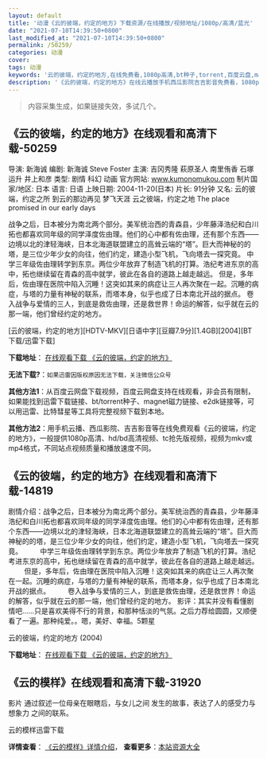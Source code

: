 ```yaml
---
layout: default
title: '动漫《云的彼端，约定的地方》下载资源/在线播放/视频地址/1080p/高清/蓝光'
date: "2021-07-10T14:39:50+0800"
last_modified_at: "2021-07-10T14:39:50+0800"
permalink: /50259/
categories: 动漫
cover:
tags: 动漫
keywords: '云的彼端，约定的地方,在线免费看,1080p高清,bt种子,torrent,百度云盘,magnet,磁力链,迅雷下载资源'
description: '《云的彼端，约定的地方》在线云播放手机西瓜影院吉吉影音免费看，1080p高清bd/hd未删减完整版和tc抢先枪版，mkv/mp4格式，附带bt/torrent种子、magnet/磁力链、百度云盘、网盘资源迅雷下载链接'
---
```


>内容采集生成，如果链接失效，多试几个。


## 《云的彼端，约定的地方》在线观看和高清下载-50259

导演: 新海诚 编剧: 新海诚 Steve Foster 主演: 吉冈秀隆 萩原圣人 南里侑香 石塚运升 井上和彦 类型: 剧情 科幻 动画 官方网站: www.kumonomukou.com 制片国家/地区: 日本 语言: 日语 上映日期: 2004-11-20(日本) 片长: 91分钟 又名: 云的彼端，约定之所 到云的那边再见 梦飞天涯 云之彼端，约定之地 The place promised in our early days

战争之后，日本被分为南北两个部分。美军统治西的青森县，少年藤泽浩纪和白川拓也都喜欢同年级的同学泽度佐由理。他们的心中都有佐由理，还有那个东西——边境以北的津轻海峡，日本北海道联盟建立的高耸云端的“塔”。巨大而神秘的的塔，是三位少年少女的向往，他们约定，建造小型飞机，飞向塔去一探究竟。 中学三年级佐由理转学到东京。两位少年放弃了制造飞机的打算。浩纪考进东京的高中，拓也继续留在青森的高中就学，彼此在各自的道路上越走越远。 但是，多年后，佐由理在医院中陷入沉睡！这突如其来的病症让三人再次聚在一起。沉睡的病症，与塔的力量有神秘的联系，而塔本身，似乎也成了日本南北开战的据点。 卷入战争与爱情的三人，到底是救佐由理，还是救世界！命运的解答，似乎就在云的那一端，他们曾经约定的地方。


[云的彼端，约定的地方][HDTV-MKV][日语中字][豆瓣7.9分][1.4GB][2004][BT下载/迅雷下载]

**下载地址**： [在线观看下载 《云的彼端，约定的地方》](https://www.btdx8.com/torrent/the_place_promised_in_our_early_days_2004.html) 


**无法下载?**：`如果迅雷因版权原因无法下载，关注微信公众号 `

**其他方法1**：从百度云网盘下载视频，百度云网盘支持在线观看，非会员有限制，如果能找到迅雷下载链接、bt/torrent种子、magnet磁力链接、e2dk链接等，可以用迅雷、比特彗星等工具将完整视频下载到本地。

**其他方法2**：用手机云播、西瓜影院、吉吉影音等在线免费观看《云的彼端，约定的地方》，一般提供1080p高清、hd/bd高清视频、tc抢先版视频，视频为mkv或mp4格式，不同站点视频质量和播放速度不同。


## 《云的彼端，约定的地方》在线观看和高清下载-14819

剧情介绍：战争之后，日本被分为南北两个部分。美军统治西的青森县，少年藤泽浩纪和白川拓也都喜欢同年级的同学泽度佐由理。他们的心中都有佐由理，还有那个东西——边境以北的津轻海峡，日本北海道联盟建立的高耸云端的“塔”。巨大而神秘的的塔，是三位少年少女的向往，他们约定，建造小型飞机，飞向塔去一探究竟。  　　中学三年级佐由理转学到东京。两位少年放弃了制造飞机的打算。浩纪考进东京的高中，拓也继续留在青森的高中就学，彼此在各自的道路上越走越远。  　　但是，多年后，佐由理在医院中陷入沉睡！这突如其来的病症让三人再次聚在一起。沉睡的病症，与塔的力量有神秘的联系，而塔本身，似乎也成了日本南北开战的据点。  　　卷入战争与爱情的三人，到底是救佐由理，还是救世界！命运的解答，似乎就在云的那一端，他们曾经约定的地方。 影评：其实并没有看懂剧情吧……只是喜欢美得不行的背景，和那种恬淡的气氛。之后力荐给圆圆，又顺便看了一遍。那种纯爱。。嗯，美好、幸福。5颗星


云的彼端，约定的地方 (2004)

**下载地址**： [在线观看下载 《云的彼端，约定的地方》](https://www.btbtdy.me/btdy/dy5010.html) 


## 《云的模样》在线观看和高清下载-31920

影片 通过叙述一位母亲在眼瞎后，与女儿之间 发生的故事，表达了人的感受力与想象力 之间的联系。<br />


云的模样迅雷下载

**详情查看**： [《云的模样》详情介绍](/movie/31920/)， **查看更多**：[本站资源大全](/movie/t/all/)

